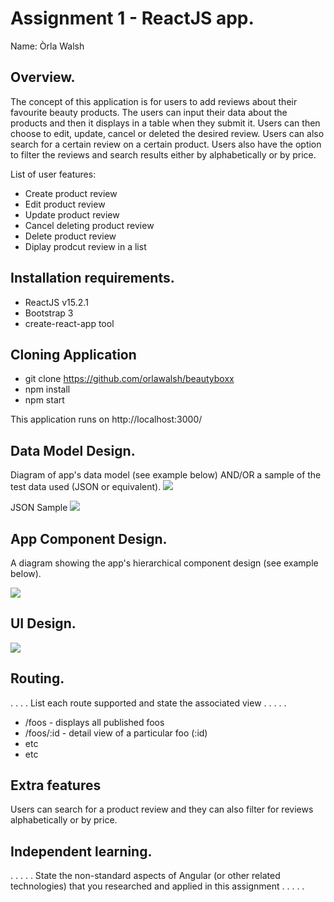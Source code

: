 # Assignment 1 - ReactJS app.

Name: Òrla Walsh

## Overview.

The concept of this application is for users to add reviews about their favourite beauty products. The users can input their data about the products and then it displays in a table when they submit it. Users can then choose to edit, update, cancel or deleted the desired review. Users can also search for a certain review on a certain product. Users also have the option to filter the reviews and search results either by alphabetically or by price.

List of user features:
 + Create product review
 + Edit product review
 + Update product review
 + Cancel deleting product review
 + Delete product review
 + Diplay prodcut review in a list

## Installation requirements.
+ ReactJS v15.2.1
+ Bootstrap 3
+ create-react-app tool

## Cloning Application 
+ git clone https://github.com/orlawalsh/beautyboxx
+ npm install
+ npm start

This application runs on http://localhost:3000/

## Data Model Design.

Diagram of app's data model (see example below) AND/OR a sample of the test data used (JSON or equivalent).
![][image1]

JSON Sample
![][image2]

## App Component Design.

A diagram showing the app's hierarchical component design (see example below). 

![][image3]

## UI Design.


![][image4]

## Routing.
. . . . List each route supported and state the associated view . . . . . 

+ /foos - displays all published foos
+ /foos/:id - detail view of a particular foo (:id)
+ etc
+ etc

## Extra features

Users can search for a product review and they can also filter for reviews alphabetically or by price.

## Independent learning.

. . . . . State the non-standard aspects of Angular (or other related technologies) that you researched and applied in this assignment . . . . .  



[image1]: ./model.png
[image2]: ./json.png
[image3]: ./design.png
[image4]: ./layout.png



